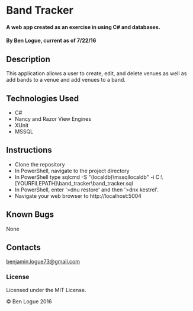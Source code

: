 # Band Tracker

#### A web app created as an exercise in using C# and databases.

#### By Ben Logue, current as of 7/22/16

## Description

This application allows a user to create, edit, and delete venues as well as add bands to a venue and add venues to a band.

## Technologies Used

* C#
* Nancy and Razor View Engines
* XUnit
* MSSQL

## Instructions

* Clone the repository
* In PowerShell, navigate to the project directory
* In PowerShell type sqlcmd -S "(localdb)\mssqllocaldb" -i C:\ [YOURFILEPATH]\band_tracker\band_tracker.sql
* In PowerShell, enter '>dnu restore' and then '>dnx kestrel'.
* Navigate your web browser to http://localhost:5004

## Known Bugs

None

## Contacts

benjamin.logue73@gmail.com

### License

Licensed under the MIT License.

&copy; Ben Logue 2016
